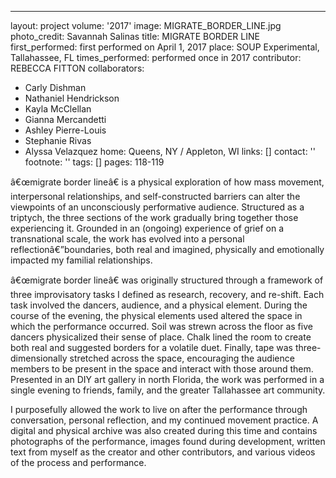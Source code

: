 ---
layout: project
volume: '2017'
image: MIGRATE_BORDER_LINE.jpg
photo_credit: Savannah Salinas
title: MIGRATE BORDER LINE
first_performed: first performed on April 1, 2017
place: SOUP Experimental, Tallahassee, FL
times_performed: performed once in 2017
contributor: REBECCA FITTON
collaborators:
- Carly Dishman
- Nathaniel Hendrickson
- Kayla McClellan
- Gianna Mercandetti
- Ashley Pierre-Louis
- Stephanie Rivas
- Alyssa Velazquez
home: Queens, NY / Appleton, WI
links: []
contact: ''
footnote: ''
tags: []
pages: 118-119



â€œmigrate border lineâ€ is a physical exploration of how mass movement, interpersonal relationships, and self-constructed barriers can alter the viewpoints of an unconsciously performative audience. Structured as a triptych, the three sections of the work gradually bring together those experiencing it. Grounded in an (ongoing) experience of grief on a transnational scale, the work has evolved into a personal reflectionâ€”boundaries, both real and imagined, physically and emotionally impacted my familial relationships.

â€œmigrate border lineâ€ was originally structured through a framework of three improvisatory tasks I defined as research, recovery, and re-shift. Each task involved the dancers, audience, and a physical element. During the course of the evening, the physical elements used altered the space in which the performance occurred. Soil was strewn across the floor as five dancers physicalized their sense of place. Chalk lined the room to create both real and suggested borders for a volatile duet. Finally, tape was three-dimensionally stretched across the space, encouraging the audience members to be present in the space and interact with those around them. Presented in an DIY art gallery in north Florida, the work was performed in a single evening to friends, family, and the greater Tallahassee art community.

I purposefully allowed the work to live on after the performance through conversation, personal reflection, and my continued movement practice. A digital and physical archive was also created during this time and contains photographs of the performance, images found during development, written text from myself as the creator and other contributors, and various videos of the process and performance.
